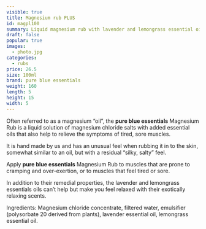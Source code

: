 ```yaml
---
visible: true
title: Magnesium rub PLUS
id: magpl100
summary: Liquid magnesium rub with lavender and lemongrass essential oils
draft: false
popular: true
images:
  - photo.jpg
categories:
  - rubs
price: 26.5
size: 100ml
brand: pure blue essentials
weight: 160
length: 5
height: 15
width: 5
---
```

Often referred to as a magnesium “oil”, the **pure blue essentials** Magnesium Rub is a liquid solution of magnesium chloride salts with added essential oils that also help to relieve the symptoms of tired, sore muscles.

It is hand made by us and has an unusual feel when rubbing it in to the skin, somewhat similar to an oil, but with a residual “silky, salty” feel.

Apply **pure blue essentials** Magnesium Rub to muscles that are prone to cramping and over-exertion, or to muscles that feel tired or sore.

In addition to their remedial properties, the lavender and lemongrass essentials oils can’t help but make you feel relaxed with their exotically relaxing scents.

Ingredients: Magnesium chloride concentrate, filtered water, emulsifier (polysorbate 20 derived from plants), lavender essential oil, lemongrass essential oil.